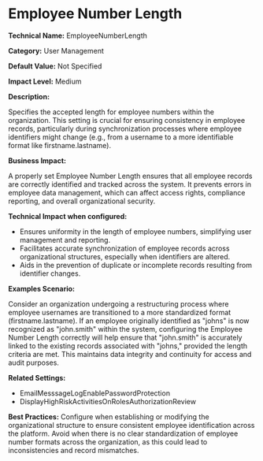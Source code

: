 # Employee Number Length

**Technical Name:** EmployeeNumberLength

**Category:** User Management

**Default Value:** Not Specified

**Impact Level:** Medium

**Description:**

Specifies the accepted length for employee numbers within the organization. This setting is crucial for ensuring consistency in employee records, particularly during synchronization processes where employee identifiers might change (e.g., from a username to a more identifiable format like firstname.lastname).

**Business Impact:**

A properly set Employee Number Length ensures that all employee records are correctly identified and tracked across the system. It prevents errors in employee data management, which can affect access rights, compliance reporting, and overall organizational security.

**Technical Impact when configured:**

- Ensures uniformity in the length of employee numbers, simplifying user management and reporting.
- Facilitates accurate synchronization of employee records across organizational structures, especially when identifiers are altered.
- Aids in the prevention of duplicate or incomplete records resulting from identifier changes.

**Examples Scenario:**

Consider an organization undergoing a restructuring process where employee usernames are transitioned to a more standardized format (firstname.lastname). If an employee originally identified as "johns" is now recognized as "john.smith" within the system, configuring the Employee Number Length correctly will help ensure that "john.smith" is accurately linked to the existing records associated with "johns," provided the length criteria are met. This maintains data integrity and continuity for access and audit purposes.

**Related Settings:**

- EmailMesssageLogEnablePasswordProtection
- DisplayHighRiskActivitiesOnRolesAuthorizationReview

**Best Practices:** Configure when establishing or modifying the organizational structure to ensure consistent employee identification across the platform. Avoid when there is no clear standardization of employee number formats across the organization, as this could lead to inconsistencies and record mismatches.